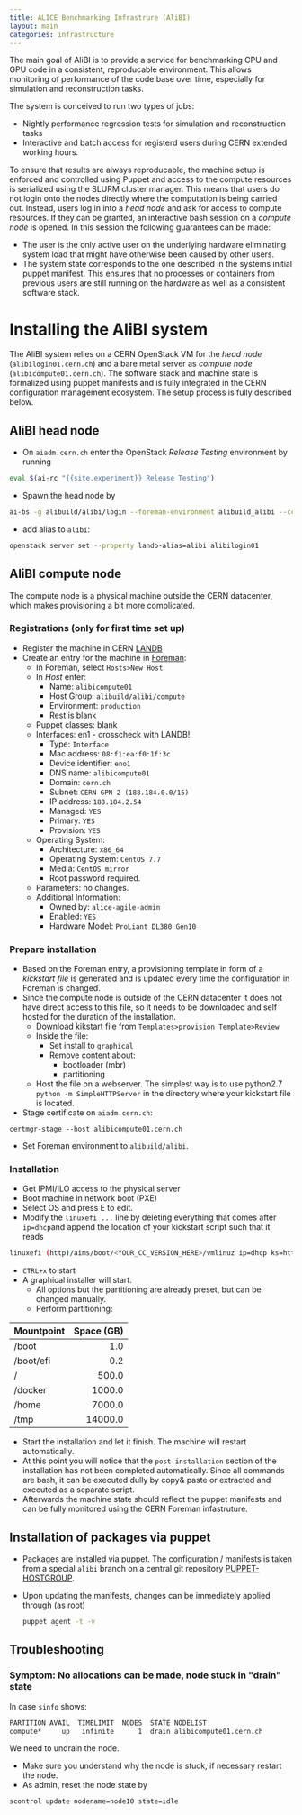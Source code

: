 ```yaml
---
title: ALICE Benchmarking Infrastrure (AliBI)
layout: main
categories: infrastructure
---
```


The main goal of AliBI is to provide a service for benchmarking CPU and GPU code in a consistent, reproducable environment. This allows monitoring of performance of the code base over time, especially for simulation and reconstruction tasks.

The system is conceived to run two types of jobs:
* Nightly performance regression tests for simulation and reconstruction tasks
* Interactive and batch access for registerd users during CERN extended working hours.

To ensure that results are always reproducable, the machine setup is enforced and controlled using Puppet and access to the compute resources is serialized using the SLURM cluster manager. This means that users do not login onto the nodes directly where the computation is being carried out. Instead, users log in into a _head node_ and ask for access to compute resources. If they can be granted, an interactive bash session on a _compute node_ is opened. In this session the following guarantees can be made:
* The user is the only active user on the underlying hardware eliminating system load that might have otherwise been caused by other users. 
* The system state corresponds to the one described in the systems initial puppet manifest. This ensures that no processes or containers from previous users are still running on the hardware as well as a consistent software stack.

# Installing the AliBI system

The AliBI system relies on a CERN OpenStack VM for the _head node_ (`alibilogin01.cern.ch`) and a bare metal server as _compute node_ (`alibicompute01.cern.ch`). The software stack and machine state is formalized using puppet manifests and is fully integrated in the CERN configuration management ecosystem. The setup process is fully described below.

## AliBI head node

* On `aiadm.cern.ch` enter the OpenStack _Release Testing_ environment by running
```bash
eval $(ai-rc "{{site.experiment}} Release Testing")
```
* Spawn the head node by
```bash
ai-bs -g alibuild/alibi/login --foreman-environment alibuild_alibi --cc7 --nova-sshkey alibuild --nova-flavor m2.xlarge --landb-mainuser alice-agile-admin --landb-responsible alice-agile-admin alibilogin01
```
* add alias to `alibi`:
```bash
openstack server set --property landb-alias=alibi alibilogin01
```

## AliBI compute node

The compute node is a physical machine outside the CERN datacenter, which makes provisioning a bit more complicated.

### Registrations (only for first time set up)
* Register the machine in CERN [LANDB](https://network.cern.ch)
* Create an entry for the machine in [Foreman](https://judy.cern.ch/):
  * In Foreman, select `Hosts>New Host`. 
  * In _Host_ enter:
    * Name: `alibicompute01`
    * Host Group: `alibuild/alibi/compute`
    * Environment: `production`
    * Rest is blank
  * Puppet classes: blank
  * Interfaces: en1 - crosscheck with LANDB!
    * Type: `Interface`
    * Mac address: `08:f1:ea:f0:1f:3c`
    * Device identifier: `eno1`
    * DNS name: `alibicompute01`
    * Domain: `cern.ch`
    * Subnet: `CERN GPN 2 (188.184.0.0/15)`
    * IP address: `188.184.2.54`
    * Managed: `YES`
    * Primary: `YES`
    * Provision: `YES`
  * Operating System:
    * Architecture: `x86_64`
    * Operating System: `CentOS 7.7`
    * Media: `CentOS mirror`
    * Root password required.
  * Parameters: no changes.
  * Additional Information:
    * Owned by: `alice-agile-admin`
    * Enabled: `YES`
    * Hardware Model: `ProLiant DL380 Gen10`

### Prepare installation
* Based on the Foreman entry, a provisioning template in form of a _kickstart file_ is generated and is updated every time the configuration in Foreman is changed.
* Since the compute node is outside of the CERN datacenter it does not have direct access to this file, so it needs to be downloaded and self hosted for the duration of the installation.
  * Download kikstart file from `Templates>provision Template>Review`
  * Inside the file:
    * Set install to `graphical`
    * Remove content about:
      *  bootloader (mbr)
      *  partitioning
  * Host the file on a webserver. The simplest way is to use python2.7 `python -m SimpleHTTPServer` in the directory where your kickstart file is located.
* Stage certificate on `aiadm.cern.ch`:
```
certmgr-stage --host alibicompute01.cern.ch
```
* Set Foreman environment to `alibuild/alibi`.

### Installation
* Get IPMI/ILO access to the physical server
* Boot machine in network boot (PXE)
* Select OS and press E to edit.
* Modify the `linuxefi ...` line by deleting everything that comes after `ip=dhcp`and append the location of your kickstart script such that it reads
```bash
linuxefi (http)/aims/boot/<YOUR_CC_VERSION_HERE>/vmlinuz ip=dhcp ks=http://<PATH_TO_KICKSTART_FILE>
```
* `CTRL+x` to start
* A graphical installer will start.
    * All options but the partitioning are already preset, but can be changed manually.
    * Perform partitioning:

| Mountpoint | Space (GB)  |
| ---------- | ----------: |
| /boot      | 1.0         |
| /boot/efi  | 0.2         |
| /          | 500.0       |
| /docker    | 1000.0      |
| /home      | 7000.0      |
| /tmp       | 14000.0     |

* Start the installation and let it finish. The machine will restart automatically.
* At this point you will notice that the `post installation` section of the installation has not been completed automatically. Since all commands are bash, it can be executed dully by copy& paste or extracted and executed as a separate script.
* Afterwards the machine state should reflect the puppet manifests and can be fully monitored using the CERN Foreman infastruture.

## Installation of packages via puppet

* Packages are installed via puppet. The configuration / manifests is taken from a special `alibi` branch on a central git repository 
  [PUPPET-HOSTGROUP](https://gitlab.cern.ch/ai/it-puppet-hostgroup-alibuild/blob/alibi).

* Upon updating the manifests, changes can be immediately applied through (as root)
  ```bash
  puppet agent -t -v
  ```

## Troubleshooting

### Symptom: No allocations can be made, node stuck in "drain" state

In case `sinfo` shows:
```bash
PARTITION AVAIL  TIMELIMIT  NODES  STATE NODELIST
compute*     up   infinite      1  drain alibicompute01.cern.ch
```
We need to undrain the node. 
* Make sure you understand why the node is stuck, if necessary restart the node. 
* As admin, reset the node state by
```bash
scontrol update nodename=node10 state=idle
```

